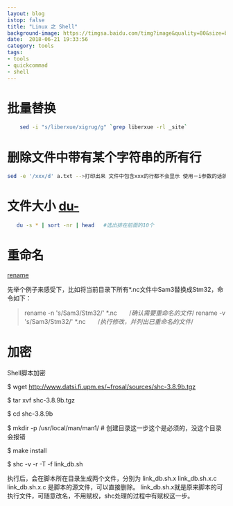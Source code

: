 ```yaml
---
layout: blog
istop: false
title: "Linux 之 Shell"
background-image: https://timgsa.baidu.com/timg?image&quality=80&size=b9999_10000&sec=1529677893935&di=ca0822ba046b06a333122b6c85249061&imgtype=0&src=http%3A%2F%2Fuploads.xuexila.com%2Fallimg%2F1511%2F646-15112G45223209.jpg
date:  2018-06-21 19:33:56
category: tools
tags:
- tools
- quickcommad
- shell
---
```



# 批量替换   
```bash
    sed -i "s/liberxue/xigrug/g" `grep liberxue -rl _site`
```
# 删除文件中带有某个字符串的所有行

```bash
sed -e '/xxx/d' a.txt -->打印出来 文件中包含xxx的行都不会显示 使用－i参数的话就直接修改文件了
```


# 文件大小 <a href="https://www.jb51.net/article/108256.htm" title="Linux中du-查看文件夹大小并按大小进行排序详解">du-</a>
```bash
   du -s * | sort -nr | head   #选出排在前面的10个
```

# 重命名

 [rename](https://blog.csdn.net/qq_27803491/article/details/50404677)
 
 先举个例子来感受下，比如将当前目录下所有*.nc文件中Sam3替换成Stm32，命令如下：
 
> rename -n 's/Sam3/Stm32/' *.nc　　/*确认需要重命名的文件*/
> rename -v 's/Sam3/Stm32/' *.nc　　/*执行修改，并列出已重命名的文件*/

# 加密

Shell脚本加密

$ wget http://www.datsi.fi.upm.es/~frosal/sources/shc-3.8.9b.tgz

$ tar xvf shc-3.8.9b.tgz

$ cd shc-3.8.9b

$ mkdir -p /usr/local/man/man1/  # 创建目录这一步这个是必须的，没这个目录会报错

$ make install

$ shc -v -r -T  -f link_db.sh

执行后，会在脚本所在目录生成两个文件，分别为
link_db.sh.x
link_db.sh.x.c
link_db.sh.x.c 是脚本的源文件，可以直接删除。 link_db.sh.x就是原来脚本的可执行文件，可随意改名，不用赋权，shc处理的过程中有赋权这一步。
